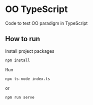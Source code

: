 # OO TypeScript
Code to test OO paradigm in TypeScript

## How to run

Install project packages

```
npm install
```

Run

```
npx ts-node index.ts
```

or

```
npm run serve
```